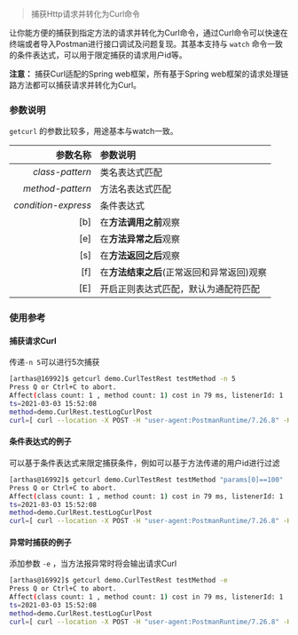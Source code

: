 
> 捕获Http请求并转化为Curl命令

让你能方便的捕获到指定方法的请求并转化为Curl命令，通过Curl命令可以快速在终端或者导入Postman进行接口调试及问题复现。其基本支持与 `watch` 命令一致的条件表达式，可以用于限定捕获的请求用户id等。

**注意：** 捕获Curl适配的Spring web框架，所有基于Spring web框架的请求处理链路方法都可以捕获请求并转化为Curl。

### 参数说明

`getcurl` 的参数比较多，用途基本与watch一致。

|参数名称|参数说明|
|---:|:---|
|*class-pattern*|类名表达式匹配|
|*method-pattern*|方法名表达式匹配|
|*condition-express*|条件表达式|
|[b]|在**方法调用之前**观察|
|[e]|在**方法异常之后**观察|
|[s]|在**方法返回之后**观察|
|[f]|在**方法结束之后**(正常返回和异常返回)观察|
|[E]|开启正则表达式匹配，默认为通配符匹配|

### 使用参考

#### 捕获请求Curl

传递`-n 5`可以进行5次捕获

```bash
[arthas@16992]$ getcurl demo.CurlTestRest testMethod -n 5
Press Q or Ctrl+C to abort.
Affect(class count: 1 , method count: 1) cost in 79 ms, listenerId: 1
ts=2021-03-03 15:52:08
method=demo.CurlRest.testLogCurlPost
curl=[ curl --location -X POST -H "user-agent:PostmanRuntime/7.26.8" -H "accept:*/*" -H "postman-token:09847e92-e0c8-4a25-bd0e-ab75c3c4f4a7" -H "host:localhost:10000" -H "accept-encoding:gzip, deflate, br" -H "connection:keep-alive" -d '' "http://localhost:10000/testLogCurl?val=1" ]

```

#### 条件表达式的例子

可以基于条件表达式来限定捕获条件，例如可以基于方法传递的用户id进行过滤

```bash
[arthas@16992]$ getcurl demo.CurlTestRest testMethod "params[0]==100"
Press Q or Ctrl+C to abort.
Affect(class count: 1 , method count: 1) cost in 79 ms, listenerId: 1
ts=2021-03-03 15:52:08
method=demo.CurlRest.testLogCurlPost
curl=[ curl --location -X POST -H "user-agent:PostmanRuntime/7.26.8" -H "accept:*/*" -H "postman-token:09847e92-e0c8-4a25-bd0e-ab75c3c4f4a7" -H "host:localhost:10000" -H "accept-encoding:gzip, deflate, br" -H "connection:keep-alive" -d '' "http://localhost:10000/testLogCurl?val=1" ]
```

#### 异常时捕获的例子

添加参数 `-e` ，当方法报异常时将会输出请求Curl

```bash
[arthas@16992]$ getcurl demo.CurlTestRest testMethod -e
Press Q or Ctrl+C to abort.
Affect(class count: 1 , method count: 1) cost in 79 ms, listenerId: 1
ts=2021-03-03 15:52:08
method=demo.CurlRest.testLogCurlPost
curl=[ curl --location -X POST -H "user-agent:PostmanRuntime/7.26.8" -H "accept:*/*" -H "postman-token:09847e92-e0c8-4a25-bd0e-ab75c3c4f4a7" -H "host:localhost:10000" -H "accept-encoding:gzip, deflate, br" -H "connection:keep-alive" -d '' "http://localhost:10000/testLogCurl?val=1" ]
```

